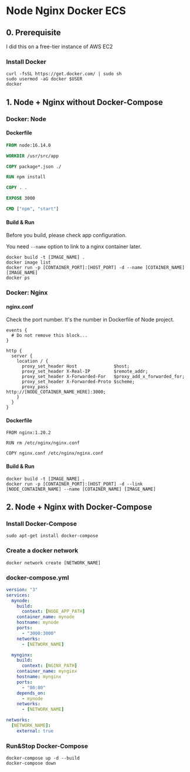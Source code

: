 # Node Nginx Docker ECS

## 0. Prerequisite

I did this on a free-tier instance of AWS EC2

### Install Docker

```
curl -fsSL https://get.docker.com/ | sudo sh
sudo usermod -aG docker $USER
docker
```

## 1. Node + Nginx without Docker-Compose

### Docker: Node

#### Dockerfile

```Dockerfile
FROM node:16.14.0

WORKDIR /usr/src/app

COPY package*.json ./

RUN npm install

COPY . .

EXPOSE 3000

CMD ["npm", "start"]
```

#### Build & Run

Before you build, please check app configuration.

You need `--name` option to link to a nginx container later.

```
docker build -t [IMAGE_NAME] .
docker image list
docker run -p [CONTAINER_PORT]:[HOST_PORT] -d --name [COTAINER_NAME] [IMAGE_NAME]
docker ps
```

### Docker: Nginx

#### nginx.conf

Check the port number. It's the number in Dockerfile of Node project.

```
events {
  # Do not remove this block...
}

http {
  server {
    location / {
      proxy_set_header Host              $host;
      proxy_set_header X-Real-IP         $remote_addr;
      proxy_set_header X-Forwarded-For   $proxy_add_x_forwarded_for;
      proxy_set_header X-Forwarded-Proto $scheme;
      proxy_pass                         http://[NODE_COTAINER_NAME_HERE]:3000;
    }
  }
}
```

#### Dockerfile

```
FROM nginx:1.20.2

RUN rm /etc/nginx/nginx.conf

COPY nginx.conf /etc/nginx/nginx.conf
```

#### Build & Run

```
docker build -t [IMAGE_NAME] .
docker run -p [CONTAINER_PORT]:[HOST_PORT] -d --link [NODE_CONTAINER_NAME] --name [COTAINER_NAME] [IMAGE_NAME]
```

## 2. Node + Nginx with Docker-Compose

### Install Docker-Compose

```
sudo apt-get install docker-compose
```

### Create a docker network

```
docker network create [NETWORK_NAME]
```

### docker-compose.yml

```yaml
version: "3"
services:
  mynode:
    build:
      context: [NODE_APP_PATH]
    container_name: mynode
    hostname: mynode
    ports:
      - "3000:3000"
    networks:
      - [NETWORK_NAME]

  mynginx:
    build:
      context: [NGINX_PATH]
    container_name: mynginx
    hostname: mynginx
    ports:
      - "80:80"
    depends_on:
      - mynode
    networks:
      - [NETWORK_NAME]

networks:
  [NETWORK_NAME]:
    external: true
```

### Run&Stop Docker-Compose

```
docker-compose up -d --build
docker-compose down
```
